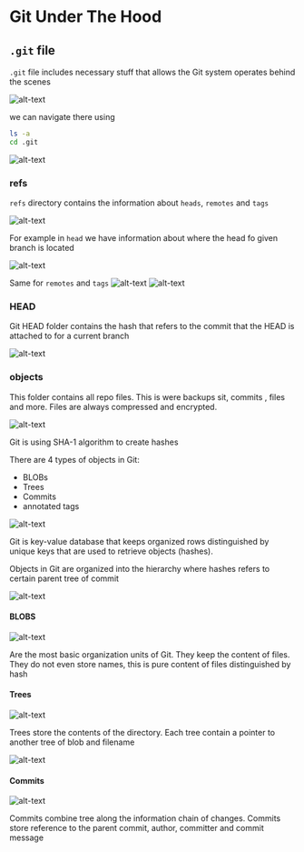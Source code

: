 # Git Under The Hood

## `.git` file

`.git` file includes necessary stuff that allows the Git system operates behind the scenes

![alt-text](./screenshots/image_14_01.png)

we can navigate there using

```bash
ls -a
cd .git 
```

![alt-text](./screenshots/image_14_02.png)

### refs

`refs` directory contains the information about `heads`, `remotes` and `tags`

![alt-text](./screenshots/image_14_03.png)

For example in `head` we have information about where the head fo given branch is located

![alt-text](./screenshots/image_14_04.png)

Same for `remotes` and `tags`
![alt-text](./screenshots/image_14_05.png)
![alt-text](./screenshots/image_14_06.png)

### HEAD

Git HEAD folder contains the hash that refers to the commit that the HEAD is attached to for a current branch

![alt-text](./screenshots/image_14_07.png)

### objects

This folder contains all repo files. This is were backups sit, commits , files and more. Files are always compressed and encrypted.

![alt-text](./screenshots/image_14_08.png)

Git is using SHA-1 algorithm to create hashes

There are 4 types of objects in Git:

* BLOBs
* Trees
* Commits
* annotated tags

![alt-text](./screenshots/image_14_09.png)

Git is key-value database that keeps organized rows distinguished by unique keys that are used to retrieve objects (hashes).

Objects in Git are organized into the hierarchy where hashes refers to certain parent tree of commit

![alt-text](./screenshots/image_14_15.png)

#### BLOBS

![alt-text](./screenshots/image_14_10.png)

Are the most basic organization units of Git. They keep the content of files. They do not even store names, this is pure content of files distinguished by hash

#### Trees

![alt-text](./screenshots/image_14_11.png)

Trees store the contents of the directory. Each tree contain a pointer to another tree of blob and filename

![alt-text](./screenshots/image_14_12.png)

#### Commits

![alt-text](./screenshots/image_14_13.png)

Commits combine tree along the information chain of changes. Commits store reference to the parent commit, author, committer and commit message
